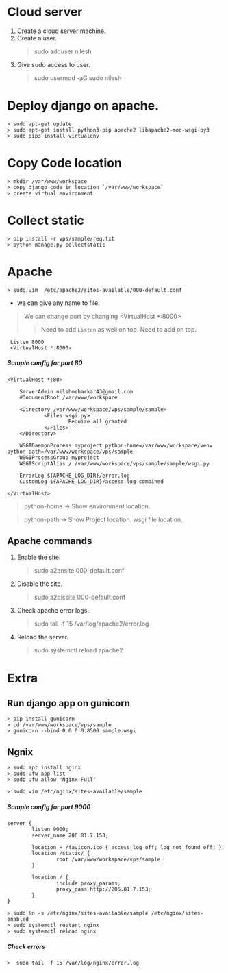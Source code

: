 # Cloud server
1. Create a cloud server machine.
2. Create a user.
	> sudo adduser nilesh
3. Give sudo access to user.
	> sudo usermod -aG sudo nilesh


# Deploy django on apache.

	> sudo apt-get update
	> sudo apt-get install python3-pip apache2 libapache2-mod-wsgi-py3
	> sudo pip3 install virtualenv
	

# Copy Code location
    > mkdir /var/www/workspace
    > copy django code in location `/var/www/workspace` 
    > create virtual environment
    

# Collect static
    > pip install -r vps/sample/req.txt
    > python manage.py collectstatic


# Apache
    > sudo vim  /etc/apache2/sites-available/000-default.conf 
* we can give any name to file.

> We can change port by changing <VirtualHost *:8000> 
>> Need to add `Listen` as well on top.
	Need to add on top.

	 Listen 8000
	 <VirtualHost *:8000>


##### Sample config for port 80

    <VirtualHost *:80>

        ServerAdmin nilshmeharkar43@gmail.com
        #DocumentRoot /var/www/workspace

        <Directory /var/www/workspace/vps/sample/sample>
                <Files wsgi.py>
                        Require all granted
                </Files>
        </Directory>

        WSGIDaemonProcess myproject python-home=/var/www/workspace/venv python-path=/var/www/workspace/vps/sample
        WSGIProcessGroup myproject
        WSGIScriptAlias / /var/www/workspace/vps/sample/sample/wsgi.py

        ErrorLog ${APACHE_LOG_DIR}/error.log
        CustomLog ${APACHE_LOG_DIR}/access.log combined

    </VirtualHost>

> python-home -> Show environment location.

> python-path -> Show Project location.
wsgi file location.


## Apache commands 

1. Enable the site.

    > sudo a2ensite 000-default.conf

2. Disable the site.
	> sudo a2dissite 000-default.conf
	
3. Check apache error logs.
	> sudo tail -f 15 /var/log/apache2/error.log
	
4. Reload the server.
	> sudo systemctl reload apache2
	
	

# Extra	
## Run django app on gunicorn 
    > pip install gunicorn 
    > cd /var/www/workspace/vps/sample
    > gunicorn --bind 0.0.0.0:8500 sample.wsgi

## Ngnix

    > sudo apt install nginx
    > sudo ufw app list 
    > sudo ufw allow 'Nginx Full'
>
    > sudo vim /etc/nginx/sites-available/sample
    
    
##### Sample config for port 9000
    
    server {
            listen 9000;
            server_name 206.81.7.153;

            location = /favicon.ico { access_log off; log_not_found off; }
            location /static/ {
                    root /var/www/workspace/vps/sample;
            }

            location / {
                    include proxy_params;
                    proxy_pass http://206.81.7.153;
            }
    }


>

    > sudo ln -s /etc/nginx/sites-available/sample /etc/nginx/sites-enabled
    > sudo systemctl restart nginx
    > sudo systemctl reload nginx

##### Check errors

    >  sudo tail -f 15 /var/log/nginx/error.log